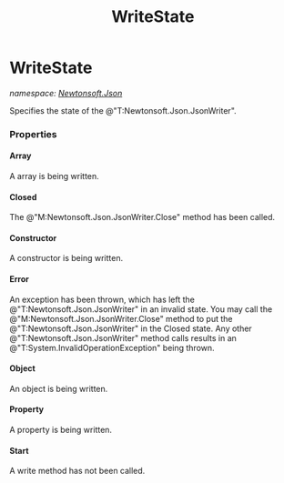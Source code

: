 ﻿---
title: WriteState
---

# WriteState
_namespace: [Newtonsoft.Json](N-Newtonsoft.Json.html)_

Specifies the state of the @"T:Newtonsoft.Json.JsonWriter".




### Properties

#### Array
A array is being written.
#### Closed
The @"M:Newtonsoft.Json.JsonWriter.Close" method has been called.
#### Constructor
A constructor is being written.
#### Error
An exception has been thrown, which has left the @"T:Newtonsoft.Json.JsonWriter" in an invalid state.
 You may call the @"M:Newtonsoft.Json.JsonWriter.Close" method to put the @"T:Newtonsoft.Json.JsonWriter" in the Closed state.
 Any other @"T:Newtonsoft.Json.JsonWriter" method calls results in an @"T:System.InvalidOperationException" being thrown.
#### Object
An object is being written.
#### Property
A property is being written.
#### Start
A write method has not been called.
